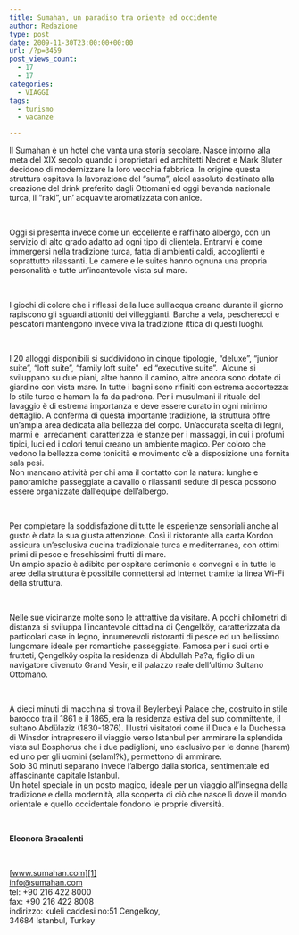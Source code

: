 ```yaml
---
title: Sumahan, un paradiso tra oriente ed occidente
author: Redazione
type: post
date: 2009-11-30T23:00:00+00:00
url: /?p=3459
post_views_count:
  - 17
  - 17
categories:
  - VIAGGI
tags:
  - turismo
  - vacanze

---
```

Il Sumahan &egrave; un hotel che vanta una storia secolare. Nasce intorno alla meta del XIX secolo quando i proprietari ed architetti Nedret e Mark Bluter decidono di modernizzare la loro vecchia fabbrica. In origine questa struttura ospitava la lavorazione del &ldquo;suma&rdquo;, alcol assoluto destinato alla creazione del drink preferito dagli Ottomani ed oggi bevanda nazionale turca, il &ldquo;raki&rdquo;, un&#8217; acquavite aromatizzata con anice.

&nbsp;

Oggi si presenta invece come un eccellente e raffinato albergo, con un servizio di alto grado adatto ad ogni tipo di clientela. Entrarvi &egrave; come immergersi nella tradizione turca, fatta di ambienti caldi, accoglienti e soprattutto rilassanti. Le camere e le suites hanno ognuna una propria personalit&agrave; e tutte un&#8217;incantevole vista sul mare.

&nbsp;

I giochi di colore che i riflessi della luce sull&#8217;acqua creano durante il giorno rapiscono gli sguardi attoniti dei villeggianti. Barche a vela, pescherecci e pescatori mantengono invece viva la tradizione ittica di questi luoghi.&nbsp;

&nbsp;

I 20 alloggi disponibili si suddividono in cinque tipologie, &ldquo;deluxe&rdquo;, &ldquo;junior suite&rdquo;, &ldquo;loft suite&rdquo;, &ldquo;family loft suite&rdquo;&nbsp; ed &ldquo;executive suite&rdquo;.&nbsp; Alcune si sviluppano su due piani, altre hanno il camino, altre ancora sono dotate di giardino con vista mare. In tutte i bagni sono rifiniti con estrema accortezza: lo stile turco e hamam la fa da padrona. Per i musulmani il rituale del lavaggio &egrave; di estrema importanza e deve essere curato in ogni minimo dettaglio. A conferma di questa importante tradizione, la struttura offre un&#8217;ampia area dedicata alla bellezza del corpo. Un&#8217;accurata scelta di legni, marmi e&nbsp; arredamenti caratterizza le stanze per i massaggi, in cui i profumi tipici, luci ed i colori tenui creano un ambiente magico. Per coloro che vedono la bellezza come tonicit&agrave; e movimento c&#8217;&egrave; a disposizione una fornita sala pesi.  
Non mancano attivit&agrave; per chi ama il contatto con la natura: lunghe e panoramiche passeggiate a cavallo o rilassanti sedute di pesca possono essere organizzate dall&#8217;equipe dell&#8217;albergo.

&nbsp;

Per completare la soddisfazione di tutte le esperienze sensoriali anche al gusto &egrave; data la sua giusta attenzione. Cos&igrave; il ristorante alla carta Kordon assicura un&#8217;esclusiva cucina tradizionale turca e mediterranea, con ottimi primi di pesce e freschissimi frutti di mare.  
Un ampio spazio &egrave; adibito per ospitare cerimonie e convegni e in tutte le aree della struttura &egrave; possibile connettersi ad Internet tramite la linea Wi&#45;Fi della struttura.

&nbsp;

Nelle sue vicinanze molte sono le attrattive da visitare. A pochi chilometri di distanza si sviluppa l&#8217;incantevole cittadina di &Ccedil;engelk&ouml;y, caratterizzata da particolari case in legno, innumerevoli ristoranti di pesce ed un bellissimo lungomare ideale per romantiche passeggiate. Famosa per i suoi orti e frutteti, &Ccedil;engelk&ouml;y ospita la residenza di Abdullah Pa?a, figlio di un navigatore divenuto Grand Vesir, e il palazzo reale dell&#8217;ultimo Sultano Ottomano.

&nbsp;

A dieci minuti di macchina si trova il Beylerbeyi Palace che, costruito in stile barocco tra il 1861 e il 1865, era la residenza estiva del suo committente, il sultano Abd&uuml;laziz (1830&#45;1876). Illustri visitatori come il Duca e la Duchessa di Winsdor intrapresero il viaggio verso Istanbul per ammirare la splendida vista sul Bosphorus che i due padiglioni, uno esclusivo per le donne (harem) ed uno per gli uomini (selaml?k), permettono di ammirare.  
Solo 30 minuti separano invece l&#8217;albergo dalla storica, sentimentale ed affascinante capitale Istanbul.  
Un hotel speciale in un posto magico, ideale per un viaggio all&#8217;insegna della tradizione e della modernit&agrave;, alla scoperta di ci&ograve; che nasce l&igrave; dove il mondo orientale e quello occidentale fondono le proprie diversit&agrave;.

&nbsp;

**Eleonora Bracalenti**

&nbsp;

[www.sumahan.com][1]&nbsp;  
<info@sumahan.com>  
tel: +90 216 422 8000  
fax: +90 216 422 8008  
indirizzo: kuleli caddesi no:51 Cengelkoy,  
34684 Istanbul, Turkey

 [1]: https://www.sumahan.com